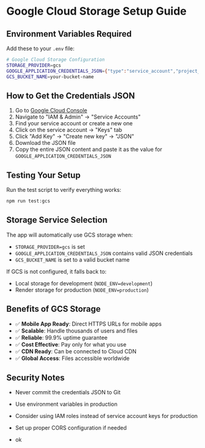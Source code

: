 # Google Cloud Storage Setup Guide

## Environment Variables Required

Add these to your `.env` file:

```bash
# Google Cloud Storage Configuration
STORAGE_PROVIDER=gcs
GOOGLE_APPLICATION_CREDENTIALS_JSON={"type":"service_account","project_id":"your-project-id",...}
GCS_BUCKET_NAME=your-bucket-name
```

## How to Get the Credentials JSON

1. Go to [Google Cloud Console](https://console.cloud.google.com/)
2. Navigate to "IAM & Admin" → "Service Accounts"
3. Find your service account or create a new one
4. Click on the service account → "Keys" tab
5. Click "Add Key" → "Create new key" → "JSON"
6. Download the JSON file
7. Copy the entire JSON content and paste it as the value for `GOOGLE_APPLICATION_CREDENTIALS_JSON`

## Testing Your Setup

Run the test script to verify everything works:

```bash
npm run test:gcs
```

## Storage Service Selection

The app will automatically use GCS storage when:
- `STORAGE_PROVIDER=gcs` is set
- `GOOGLE_APPLICATION_CREDENTIALS_JSON` contains valid JSON credentials
- `GCS_BUCKET_NAME` is set to a valid bucket name

If GCS is not configured, it falls back to:
- Local storage for development (`NODE_ENV=development`)
- Render storage for production (`NODE_ENV=production`)

## Benefits of GCS Storage

- ✅ **Mobile App Ready**: Direct HTTPS URLs for mobile apps
- ✅ **Scalable**: Handle thousands of users and files
- ✅ **Reliable**: 99.9% uptime guarantee
- ✅ **Cost Effective**: Pay only for what you use
- ✅ **CDN Ready**: Can be connected to Cloud CDN
- ✅ **Global Access**: Files accessible worldwide

## Security Notes

- Never commit the credentials JSON to Git
- Use environment variables in production
- Consider using IAM roles instead of service account keys for production
- Set up proper CORS configuration if needed

- ok